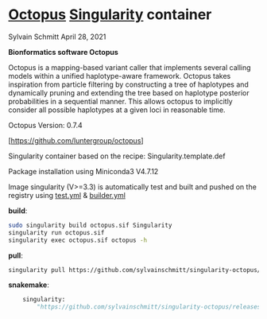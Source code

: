 [Octopus](https://github.com/luntergroup/octopus)
[Singularity](https://github.com/hpcng/singularity) container
================
Sylvain Schmitt
April 28, 2021

**Bionformatics software Octopus**

Octopus is a mapping-based variant caller that implements several
calling models within a unified haplotype-aware framework. Octopus takes
inspiration from particle filtering by constructing a tree of haplotypes
and dynamically pruning and extending the tree based on haplotype
posterior probabilities in a sequential manner. This allows octopus to
implicitly consider all possible haplotypes at a given loci in
reasonable time.

Octopus Version: 0.7.4

\[<https://github.com/luntergroup/octopus>\]

Singularity container based on the recipe: Singularity.template.def

Package installation using Miniconda3 V4.7.12

Image singularity (V\>=3.3) is automatically test and built and pushed
on the registry using
[test.yml](https://github.com/sylvainschmitt/singularity-template/blob/main/.github/workflows/test.yml)
&
[builder.yml](https://github.com/sylvainschmitt/singularity-template/blob/main/.github/workflows/builder.yml)

**build**:

``` bash
sudo singularity build octopus.sif Singularity
singularity run octopus.sif
singularity exec octopus.sif octopus -h
```

**pull**:

``` bash
singularity pull https://github.com/sylvainschmitt/singularity-octopus/releases/download/0.0.1/sylvainschmitt-singularity-octopus.latest.sif
```

**snakemake**:

``` python
    singularity: 
        "https://github.com/sylvainschmitt/singularity-octopus/releases/download/0.0.1/sylvainschmitt-singularity-octopus.latest.sif"
```
